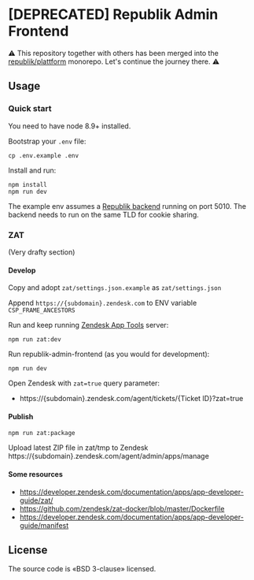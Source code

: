# [DEPRECATED] Republik Admin Frontend

⚠️ This repository together with others has been merged into the [republik/plattform](https://github.com/republik/plattform) monorepo. Let's continue the journey there. ⚠️

## Usage

### Quick start

You need to have node 8.9+ installed.

Bootstrap your `.env` file:
```
cp .env.example .env
```

Install and run:
```
npm install
npm run dev
```

The example env assumes a [Republik backend](https://github.com/orbiting/backends) running on port 5010. The backend needs to run on the same TLD for cookie sharing.

### ZAT

(Very drafty section)

#### Develop

Copy and adopt `zat/settings.json.example` as `zat/settings.json`

Append `https://{subdomain}.zendesk.com` to ENV variable `CSP_FRAME_ANCESTORS`

Run and keep running [Zendesk App Tools](https://developer.zendesk.com/documentation/apps/app-developer-guide/zat/) server:

```
npm run zat:dev
```

Run republik-admin-frontend (as you would for development):

```
npm run dev
```

Open Zendesk with `zat=true` query parameter:
- https://{subdomain}.zendesk.com/agent/tickets/{Ticket ID}?zat=true

#### Publish

```
npm run zat:package
```

Upload latest ZIP file in zat/tmp to Zendesk https://{subdomain}.zendesk.com/agent/admin/apps/manage

#### Some resources

- https://developer.zendesk.com/documentation/apps/app-developer-guide/zat/
- https://github.com/zendesk/zat-docker/blob/master/Dockerfile
- https://developer.zendesk.com/documentation/apps/app-developer-guide/manifest


## License

The source code is «BSD 3-clause» licensed.

